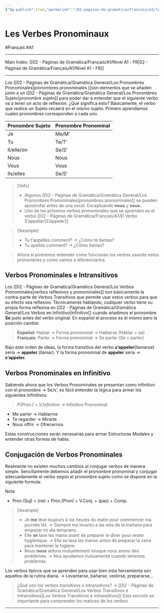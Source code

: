 ```yaml
---
{"dg-publish":true,"permalink":"/02-paginas-de-gramatica/francais/a1/les-verbes-pronominaux/"}
---
```


# Les Verbes Pronominaux
#Français #A1
___
Main Index: [[02 - Páginas de Gramática/Français/A1/Nivel A1・FR\|02 - Páginas de Gramática/Français/A1/Nivel A1・FR]]
___
Los [[02 - Páginas de Gramática/Gramática General/Los Pronombres Pronominales\|pronombres pronominales ]]son elementos que se añaden junto a un [[02 - Páginas de Gramática/Gramática General/Los Pronombres Sujeto\|pronombre sujeto]] para poder dar a entender que el siguiente verbo va a tener un acto de reflexión. ¿Qué significa esto? Básicamente, el verbo que realice un Sujeto recaerá en el mismo sujeto. Primero aprendamos cuales pronombres corresponden a cada uno.

| Pronombre Sujeto | Pronombre Pronominal |
| ---------------- | -------------------- |
| Je               | Me/M’                |
| Tu               | Te/T’                |
| Il/elle/on       | Se/S’                |
| Nous             | Nous                 |
| Vous             | Vous                 |
| Ils/elles        | Se/S’                |

> [!info] 
> - Algunos [[02 - Páginas de Gramática/Gramática General/Los Pronombres Pronominales\|pronombres pronominales]] se pueden apostrofar antes de una vocal. Exceptuando **nous** y **vous.**
> - Uno de los primeros verbos pronominales que se aprenden es el verbo [[02 - Páginas de Gramática/Français/A1/El Verbo S’appeller\|S’appeler]].

> [!example] 
>-  Tu t’appelles comment? → ¿Cómo te llamas?
>- Tu apelles comment? → ¿Cómo llamas?

>Ahora sí podremos entender como funcionan los verbos usando estos pronombres y como vamos a diferenciarlos.

## Verbos Pronominales e Intransitivos
Los [[02 - Páginas de Gramática/Gramática General/Los Verbos Pronominales\|verbos reflexivos y pronominales]] son básicamente la contra-parte de Verbos Transitivos que permite usar estos verbos para que su efecto sea reflexivo.
Técnicamente hablando, cualquier verbo tiene su propia forma reflexiva en [[02 - Páginas de Gramática/Gramática General/Los Verbos en Infinitivo\|infinitivo]] cuando añadimos el pronombre **Se** justo antes del verbo original. En español el proceso es el mismo pero la posición cambia:

>**Español:** Hablar → Forma pronominal → Hablarse (Hablar + se)
**Français:** Parler → Forma pronominal → Se parler (Se + parler)

Bajo este orden de ideas, la forma transitiva del verbo **s’appeler**(llamarse) sería → **appeler** (llamar). Y la forma pronominal de **appeler** sería → **s’appeler.**
## Verbos Pronominales en Infinitivo
Sabiendo ahora que los Verbos Pronominales se presentan como infinitivo con el pronombre → Se/s’, es fácil entender la lógica para armar los siguientes infinitivos:

>_P(Pron.) + V.Infinitivo →_ Infinitivo Pronominal
- Me parler → Hablarme
- Te regarder → Mirarte
- Nous offrir → Ofrecernos

Estas construcciones serán necesarias para armar Estructuras Modales y entender otras formas de habla.

## Conjugación de Verbos Pronominales
Realmente no existen muchos cambios al conjugar verbos de manera simple. Sencillamente debemos añadir el pronombre pronominal y conjugar adecuadamente el verbo según el pronombre sujeto como se dispone en la siguiente formula:

> [!NOTE] 
> - Pron.(Suj) + (ne) + Pron.(Pron) + V.Conj. + (pas) + Comp.

> [!example] 
> - Je **me** lève toujours à six heures du matin pour commencer ma journée tôt. → Siempre me levanto a las seis de la mañana para empezar mi día temprano.
> - Elle **se** lave les mains avant de préparer le dîner pour rester hygiénique. → Ella se lava las manos antes de preparar la cena para mantener la higiene.
> - Nous **nous** aidons mutuellement lorsque nous avons des problèmes. → Nos ayudamos mutuamente cuando tenemos problemas.

Los verbos típicos que se aprenden para usar bien esta herramienta son aquellos de la rutina diaria. → Levantarse, bañarse, vestirse, prepararse…

>¿Qué son los verbos transitivos o intransitivos? → [[02 - Páginas de Gramática/Gramática General/Los Verbos Transitivos e Intransitivos\|Los Verbos Transitivos e Intransitivos]]
>Esta sección es importante para comprender los matices de los verbos.

___